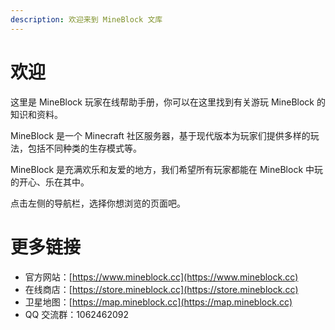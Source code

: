 ```yaml
---
description: 欢迎来到 MineBlock 文库
---
```


# 欢迎

这里是 MineBlock 玩家在线帮助手册，你可以在这里找到有关游玩 MineBlock 的知识和资料。

MineBlock 是一个 Minecraft 社区服务器，基于现代版本为玩家们提供多样的玩法，包括不同种类的生存模式等。

MineBlock 是充满欢乐和友爱的地方，我们希望所有玩家都能在 MineBlock 中玩的开心、乐在其中。

点击左侧的导航栏，选择你想浏览的页面吧。

# 更多链接

* 官方网站：[https://www.mineblock.cc](https://www.mineblock.cc)
* 在线商店：[https://store.mineblock.cc](https://store.mineblock.cc)
* 卫星地图：[https://map.mineblock.cc](https://map.mineblock.cc)
* QQ 交流群：1062462092